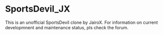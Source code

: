 # SportsDevil_JX
This is an unofficial SportsDevil clone by JairoX.
For information on current developmnent and maintenance status, pls check the forum.

